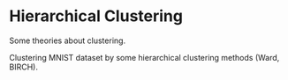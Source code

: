# Hierarchical Clustering 

Some theories about clustering.

Clustering MNIST dataset by some hierarchical clustering methods (Ward, BIRCH).
